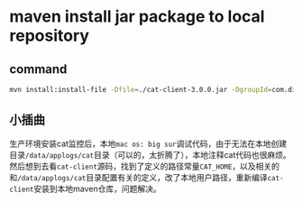 # maven install jar package to local repository

## command

```bash
mvn install:install-file -Dfile=./cat-client-3.0.0.jar -DgroupId=com.dianping.cat -DartifactId=cat-client -Dversion=3.0.0 -Dpackaging=jar
```

## 小插曲

生产环境安装cat监控后，本地`mac os: big sur`调试代码，由于无法在本地创建目录`/data/applogs/cat`目录（可以的，太折腾了），本地注释cat代码也很麻烦。然后想到去看`cat-client`源码，找到了定义的路径常量`CAT_HOME`，以及相关的和`/data/applogs/cat`目录配置有关的定义，改了本地用户路径，重新编译`cat-client`安装到本地maven仓库，问题解决。
